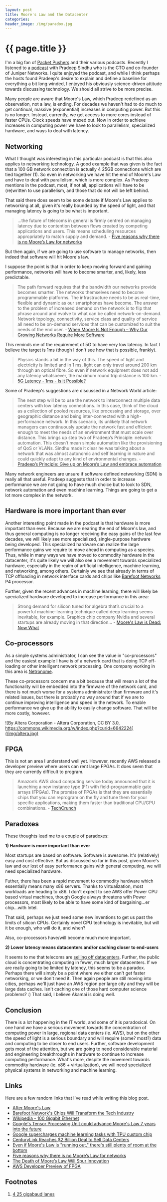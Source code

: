 ```yaml
---
layout: post
title: Moore's Law and the Datacenter
categories:
header_image: /img/paradox.jpg
---
```


# {{ page.title }}

I'm a big fan of [Packet Pushers](http://packetpushers.net) and their various podcasts. Recently I listened to a [podcast](http://packetpushers.net/podcast/podcasts/show-315-future-networking-pradeep-sindhu/) with Pradeep Sindhu who is the CTO and co-founder of Juniper Networks. I quite enjoyed the podcast, and while I think perhaps the hosts found Pradeep's desire to explain and define a baseline for everything a bit long winded, I enjoyed his obviously science-driven attitude towards discussing technology. We should all strive to be more precise.

Many people are aware that Moore's Law, which Pradeep redefined as an observation, not a law, is ending. For decades we haven't had to do much to get continual, massive (exponential) increases in computing power. But this is no longer. Instead, currently, we get access to more cores instead of faster CPUs. Clock speeds have maxed out. Now in order to achieve increases in computing power we have to look to parallelism, specialized hardware, and ways to deal with latency.

## Networking

What I thought was interesting in this particular podcast is that this also applies to networking technology. A good example that was given is the fact that a 100 GB network connection is actually 4 25GB connections which are tied together (1). So even in networking we have hit the end of Moore's Law and have to deal with parallelism, which is more complex. As Pradeep mentions in the podcast, most, if not all, applications will have to be (re)written to use parallelism, and those that do not will be left behind.

That said there does seem to be some debate if Moore's Law applies to networking at all, given it's really bounded by the speed of light, and that managing latency is going to be what is important. 

> ...the future of telecoms in general is firmly centred on managing latency due to contention between flows created by competing applications and users. This means scheduling resources appropriately to match supply and demand. - [Five reasons why there is no Moore’s Law for networks](http://www.martingeddes.com/think-tank/five-reasons-moores-law-networks/)

But then again, if we are going to use software to manage networks, then indeed that software will hit Moore's law.

I suppose the point is that in order to keep moving forward and gaining performance, networks will have to become smarter, and, likely, less predictable.

>The path forward requires that the bandwidth our networks provide becomes smarter. The networks themselves need to become programmable platforms. The infrastructure needs to be as real-time, flexible and dynamic as our smartphones have become. The answer to the problem of increased demand on the network is to flip that phrase around and evolve to what can be called network-on-demand. Network topology, connectivity, service class and quality of service all need to be on-demand services that can be customized to suit the needs of the end user. - [When Moore Is Not Enough – Why Our Growing Networks Require More Software](http://techonomy.com/2016/01/when-moore-is-not-enough-why-our-growing-networks-require-more-software/)

This reminds me of the requirement of 5G to have very low latency. In fact I believe the target is 1ms (though I don't see how that is possible, frankly).

>Physics stands a bit in the way of this. The speed of light and electricity is limited and in 1 ms, light can only travel around 200 km through an optical fibre. So even if network equipment does not add any latency whatsoever, the maximum round trip distance is 100 km. - [5G Latency - 1ms - Is it Possible?](https://www.linkedin.com/pulse/5g-latency-1ms-possible-akshay-mahajan)

Some of Pradeep's suggestions are discussed in a Network World article:

>The next step will be to use the network to interconnect multiple data centers with low latency connections. In this case, think of the cloud as a collection of pooled resources, like processing and storage, over geographic distance and being inter-connected with a high-performance network. In this scenario, its unlikely that network managers can continuously update the network fast and efficient enough to meet the needs of an environment that must scale over distance. This brings up step two of Pradeep’s Principle: network automation. This doesn’t mean simple automation like the provisioning of QoS or VLANs. Sindhu made it clear he was talking about a network that was almost autonomic and self learning in nature and could quickly adapt to any kind of environmental changes. - [Pradeep’s Principle: Give up on Moore’s Law and embrace automation](http://www.networkworld.com/article/3130229/software-defined-networking/pradeeps-principle-give-up-on-moores-law-and-embrace-automation.html)

Many network engineers are unsure if software defined networking (SDN) is really all that useful. Pradeep suggests that in order to increase performance we are not going to have much choice but to look to SDN, network automation and even machine learning. Things are going to get a lot more complex in the network.

## Hardware is more important than ever

Another interesting point made in the podcast is that hardware is more important than ever. Because we are nearing the end of Moore's law, and thus general computing is no longer receiving the easy gains of the last few decades, we will likely see more specialized, single-purpose hardware being developed. This specialized hardware can realize the large performance gains we require to move ahead in computing as a species. Thus, while in many ways we have moved to commodity hardware in the datacenter, it's quite likely we will also see a movement towards specialized hardware, especially in the realm of artificial intelligence, machine learning, and networking, among others. Certainly we see that already in terms of TCP offloading in network interface cards and chips like [Barefoot Networks](https://www.wired.com/2016/06/barefoot-networks-new-chips-will-transform-tech-industry/) P4 processor.

Further, given the recent advances in machine learning, there will likely be specialized hardware developed to increase performance in this area:

>Strong demand for silicon tuned for algebra that’s crucial to a powerful machine-learning technique called deep learning seems inevitable, for example. Graphics chip company Nvidia and several startups are already moving in that direction... - [Moore's Law is Dead: Now What](https://www.technologyreview.com/s/601441/moores-law-is-dead-now-what/)

## Co-processors 

As a simple systems administrator, I can see the value in "co-processors" and the easiest example I have is of a network card that is doing TCP off-loading or other intelligent network processing. One company working in this area is [Netronome](https://www.netronome.com/products/intelligent-server-adapters/overview/). 

These co-processors concern me a bit because that will mean a lot of the functionality will be embedded into the firmware of the network card, and there is not much worse for a systems administrator than firmware and it's related issues, but there is probably no way around that if we are to continue improving intelligence and speed in the network. To enable performance we give up the ability to easily change software. That will be more costly, however.

![By Altera Corporation - Altera Corporation, CC BY 3.0, https://commons.wikimedia.org/w/index.php?curid=6642224](/img/altera.jpg)

## FPGA

This is not an area I understand well yet. However, recently AWS released a developer preview where users can rent large FPGAs. It does seem that they are currently difficult to program.

>Amazon’s AWS cloud computing service today announced that it is launching a new instance type (F1) with field-programmable gate arrays (FPGAs). The promise of FPGAs is that they are essentially chips that you can reprogram on the fly and tune them for your specific applications, making them faster than traditional CPU/GPU combinations. - [TechCrunch](https://techcrunch.com/2016/11/30/aws-announces-fpga-instances-for-its-ec2-cloud-computing-service/)

## Paradoxes

These thoughts lead me to a couple of paradoxes:

**1) Hardware is more important than ever**

Most startups are based on software. Software is awesome. It's (relatively) easy and cost effective. But as discussed so far in this post, given Moore's law and our lost of easy performance gains with general computing, we will need specialized hardware.

Futher, there has been a rapid movement to commodity hardware which essentially means many x86 servers. Thanks to virtualization, most workloads are heading to x86. I don't expect to see AWS offer Power CPU based virtual machines, though Google always threatens with Power processors, most likely to be able to have some kind of bargaining...er chip...with Intel.

That said, perhaps we just need some new inventions to get us past the limits of silicon CPUs. Certainly novel CPU technology is inevitable, but will it be enough, who will do it, and when?

Also, co-processors have/will become much more important.

**2) Lower latency means datacenters and/or caching closer to end-users**

It seems to me that telecoms are [selling off datacenters](http://fortune.com/2016/11/04/centurylink-data-center/). Further, the public cloud is concentrating computing in fewer, much larger datacenters. If we are really going to be limited by latency, this seems to be a paradox. Perhaps there will simply be a point where we either can't get faster networking, or we don't need it. Then again people are still moving into cities, perhaps we'll just have an AWS region per large city and they will be large data caches. Isn't caching one of those hard computer science problems? :) That said, I believe Akamai is doing well.

## Conclusion

There is a lot happening in the IT world, and some of it is paradoxical. On one hand we have a serious movement towards the concentration of computing power in large, regional data centers (ie. AWS), but on the other the speed of light is a serious boundary and will require (some? most?) data and computing to be closer to end users. Further, software development gets most of the attention, but we are going to need considerable material and engineering breakthroughs in hardware to continue to increase computing performance. What's more, despite the movement towards commodity hardware (ie. x86 + virtualization), we will need specialized physical systems in networking and machine learning.

## Links

Here are a few random links that I've read while writing this blog post.

* [After Moore's Law](http://www.economist.com/technology-quarterly/2016-03-12/after-moores-law)
* [Barefoot Network's Chips Will Transform the Tech Industry](https://www.wired.com/2016/06/barefoot-networks-new-chips-will-transform-tech-industry/)
* [Wikipedia - 100 Gigabit Ethernet](https://en.wikipedia.org/wiki/100_Gigabit_Ethernet)
* [Google's Tensor Processing Unit could advance Moore's Law 7 years into the future](http://www.pcworld.com/article/3072256/google-io/googles-tensor-processing-unit-said-to-advance-moores-law-seven-years-into-the-future.html)
* [Google supercharges machine learning tasks with TPU custom chip](https://cloudplatform.googleblog.com/2016/05/Google-supercharges-machine-learning-tasks-with-custom-chip.html)
* [CenturyLink Reaches $2 Billion Deal to Sell Data Centers](http://fortune.com/2016/11/04/centurylink-data-center/)
* [Even if Moore's Law is "running out," there's still plenty of room at the bottom](http://boingboing.net/2016/07/01/even-if-moores-law-is-runn.html)
* [Five reasons why there is no Moore’s Law for networks](http://www.martingeddes.com/think-tank/five-reasons-moores-law-networks/)
* [The Death of Moore’s Law Will Spur Innovation](http://spectrum.ieee.org/semiconductors/design/the-death-of-moores-law-will-spur-innovation)
* [AWS Developer Preview of FPGA](https://aws.amazon.com/blogs/aws/developer-preview-ec2-instances-f1-with-programmable-hardware/)

## Footnotes

1) [4 25 gigabaud lanes](https://en.wikipedia.org/wiki/100_Gigabit_Ethernet)
